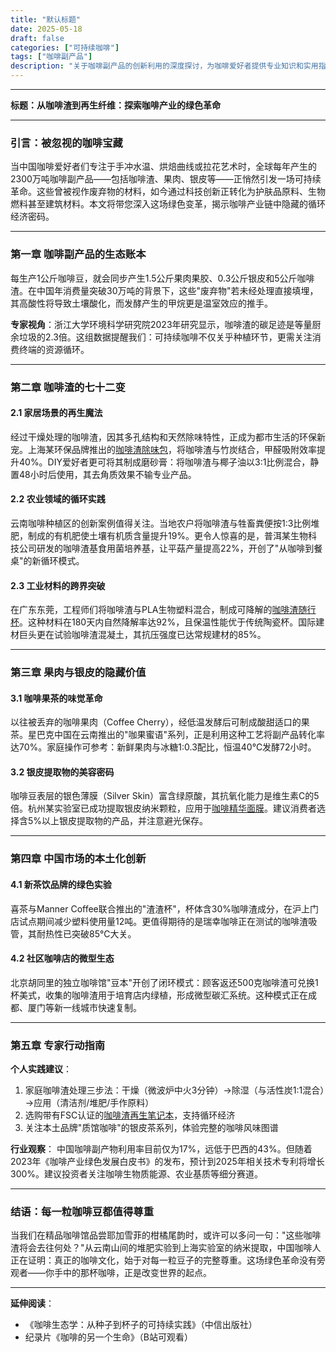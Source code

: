 ```yaml
---
title: "默认标题"
date: 2025-05-18
draft: false
categories: ["可持续咖啡"]
tags: ["咖啡副产品"]
description: "关于咖啡副产品的创新利用的深度探讨，为咖啡爱好者提供专业知识和实用指南。"
---
```


---
**标题：从咖啡渣到再生纤维：探索咖啡产业的绿色革命**

---

### 引言：被忽视的咖啡宝藏
当中国咖啡爱好者们专注于手冲水温、烘焙曲线或拉花艺术时，全球每年产生的2300万吨咖啡副产品——包括咖啡渣、果肉、银皮等——正悄然引发一场可持续革命。这些曾被视作废弃物的材料，如今通过科技创新正转化为护肤品原料、生物燃料甚至建筑材料。本文将带您深入这场绿色变革，揭示咖啡产业链中隐藏的循环经济密码。

---

### 第一章 咖啡副产品的生态账本
每生产1公斤咖啡豆，就会同步产生1.5公斤果肉果胶、0.3公斤银皮和5公斤咖啡渣。在中国年消费量突破30万吨的背景下，这些"废弃物"若未经处理直接填埋，其高酸性将导致土壤酸化，而发酵产生的甲烷更是温室效应的推手。

**专家视角**：浙江大学环境科学研究院2023年研究显示，咖啡渣的碳足迹是等量厨余垃圾的2.3倍。这组数据提醒我们：可持续咖啡不仅关乎种植环节，更需关注消费终端的资源循环。

---

### 第二章 咖啡渣的七十二变
#### 2.1 家居场景的再生魔法
经过干燥处理的咖啡渣，因其多孔结构和天然除味特性，正成为都市生活的环保新宠。上海某环保品牌推出的[咖啡渣除味包](https://www.amazon.com/s?k=%E5%92%96%E5%95%A1%E6%B8%A3%E9%99%A4%E5%91%B3%E5%8C%85&tag=coffeeprism-20)，将咖啡渣与竹炭结合，甲醛吸附效率提升40%。DIY爱好者更可将其制成磨砂膏：将咖啡渣与椰子油以3:1比例混合，静置48小时后使用，其去角质效果不输专业产品。

#### 2.2 农业领域的循环实践
云南咖啡种植区的创新案例值得关注。当地农户将咖啡渣与牲畜粪便按1:3比例堆肥，制成的有机肥使土壤有机质含量提升19%。更令人惊喜的是，普洱某生物科技公司研发的咖啡渣基食用菌培养基，让平菇产量提高22%，开创了"从咖啡到餐桌"的新循环模式。

#### 2.3 工业材料的跨界突破
在广东东莞，工程师们将咖啡渣与PLA生物塑料混合，制成可降解的[咖啡渣随行杯](https://www.amazon.com/s?k=%E5%92%96%E5%95%A1%E6%B8%A3%E9%9A%8F%E8%A1%8C%E6%9D%AF&tag=coffeeprism-20)。这种材料在180天内自然降解率达92%，且保温性能优于传统陶瓷杯。国际建材巨头更在试验咖啡渣混凝土，其抗压强度已达常规建材的85%。

---

### 第三章 果肉与银皮的隐藏价值
#### 3.1 咖啡果茶的味觉革命
以往被丢弃的咖啡果肉（Coffee Cherry），经低温发酵后可制成酸甜适口的果茶。星巴克中国在云南推出的"咖果蜜语"系列，正是利用这种工艺将副产品转化率达70%。家庭操作可参考：新鲜果肉与冰糖1:0.3配比，恒温40℃发酵72小时。

#### 3.2 银皮提取物的美容密码
咖啡豆表层的银色薄膜（Silver Skin）富含绿原酸，其抗氧化能力是维生素C的5倍。杭州某实验室已成功提取银皮纳米颗粒，应用于[咖啡精华面膜](https://www.amazon.com/s?k=%E5%92%96%E5%95%A1%E7%B2%BE%E5%8D%8E%E9%9D%A2%E8%86%9C&tag=coffeeprism-20)。建议消费者选择含5%以上银皮提取物的产品，并注意避光保存。

---

### 第四章 中国市场的本土化创新
#### 4.1 新茶饮品牌的绿色实验
喜茶与Manner Coffee联合推出的"渣渣杯"，杯体含30%咖啡渣成分，在沪上门店试点期间减少塑料使用量12吨。更值得期待的是瑞幸咖啡正在测试的咖啡渣吸管，其耐热性已突破85℃大关。

#### 4.2 社区咖啡店的微型生态
北京胡同里的独立咖啡馆"豆本"开创了闭环模式：顾客返还500克咖啡渣可兑换1杯美式，收集的咖啡渣用于培育店内绿植，形成微型碳汇系统。这种模式正在成都、厦门等新一线城市快速复制。

---

### 第五章 专家行动指南
**个人实践建议**：
1. 家庭咖啡渣处理三步法：干燥（微波炉中火3分钟）→除湿（与活性炭1:1混合）→应用（清洁剂/堆肥/手作原料）
2. 选购带有FSC认证的[咖啡渣再生笔记本](https://www.amazon.com/s?k=%E5%92%96%E5%95%A1%E6%B8%A3%E5%86%8D%E7%94%9F%E7%AC%94%E8%AE%B0%E6%9C%AC&tag=coffeeprism-20)，支持循环经济
3. 关注本土品牌"质馆咖啡"的银皮茶系列，体验完整的咖啡风味图谱

**行业观察**：
中国咖啡副产物利用率目前仅为17%，远低于巴西的43%。但随着2023年《咖啡产业绿色发展白皮书》的发布，预计到2025年相关技术专利将增长300%。建议投资者关注咖啡生物质能源、农业基质等细分赛道。

---

### 结语：每一粒咖啡豆都值得尊重
当我们在精品咖啡馆品尝耶加雪菲的柑橘尾韵时，或许可以多问一句："这些咖啡渣将会去往何处？"从云南山间的堆肥实验到上海实验室的纳米提取，中国咖啡人正在证明：真正的咖啡文化，始于对每一粒豆子的完整尊重。这场绿色革命没有旁观者——你手中的那杯咖啡，正是改变世界的起点。

--- 
**延伸阅读**：  
- 《咖啡生态学：从种子到杯子的可持续实践》（中信出版社）  
- 纪录片《咖啡的另一个生命》（B站可观看）